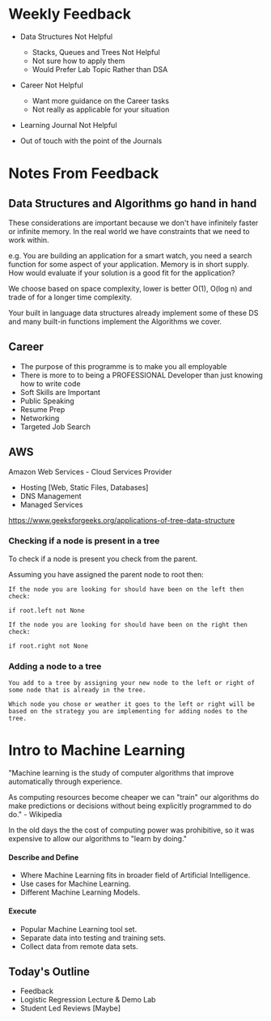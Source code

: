 # Weekly Feedback

- Data Structures Not Helpful
  - Stacks, Queues and Trees Not Helpful
  - Not sure how to apply them
  - Would Prefer Lab Topic Rather than DSA

- Career Not Helpful
  - Want more guidance on the Career tasks
  - Not really as applicable for your situation

- Learning Journal Not Helpful
 - Out of touch with the point of the Journals

# Notes From Feedback

## Data Structures and Algorithms go hand in hand

These considerations are important because we don't have infinitely faster or infinite memory.
In the real world we have constraints that we need to work within.

e.g. You are building an application for a smart watch, you need a search function for some aspect of your application. Memory is in short supply. How would evaluate if your solution is a good fit for the application?

We choose based on space complexity, lower is better O(1), O(log n) and trade of for a longer time complexity.

Your built in language data structures already implement some of these DS and many built-in functions implement the Algorithms we cover.

## Career
  - The purpose of this programme is to make you all employable
  - There is more to to being a PROFESSIONAL Developer than just knowing how to write code
  - Soft Skills are Important
  - Public Speaking
  - Resume Prep
  - Networking
  - Targeted Job Search

## AWS 
Amazon Web Services - Cloud Services Provider

- Hosting [Web, Static Files, Databases]
- DNS Management
- Managed Services

https://www.geeksforgeeks.org/applications-of-tree-data-structure

### Checking if a node is present in a tree

To check if a node is present you check from the parent.

Assuming you have assigned the parent node to root then:

```
If the node you are looking for should have been on the left then check:

if root.left not None

If the node you are looking for should have been on the right then check:

if root.right not None
```
### Adding a node to a tree
```
You add to a tree by assigning your new node to the left or right of some node that is already in the tree.

Which node you chose or weather it goes to the left or right will be based on the strategy you are implementing for adding nodes to the tree.
```

# Intro to Machine Learning

"Machine learning is the study of computer algorithms that improve automatically through experience.

As computing resources become cheaper we can "train" our algorithms do make predictions or decisions without being explicitly  programmed to do do." - Wikipedia

In the old days the the cost of computing power was prohibitive, so it was expensive to allow our algorithms to "learn by doing."
#### Describe and Define

- Where Machine Learning fits in broader field of Artificial Intelligence.
- Use cases for Machine Learning.
- Different Machine Learning Models.

#### Execute

- Popular Machine Learning tool set.
- Separate data into testing and training sets.
- Collect data from remote data sets.

## Today's Outline
- Feedback
- Logistic Regression Lecture & Demo Lab
- Student Led Reviews [Maybe]

